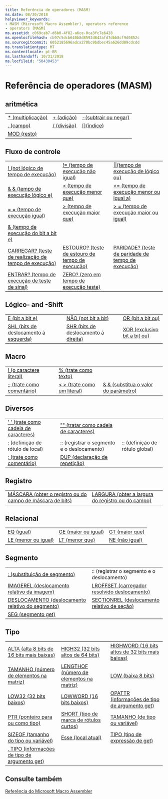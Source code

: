 ```yaml
---
title: Referência de operadores (MASM)
ms.date: 08/30/2018
helpviewer_keywords:
- MASM (Microsoft Macro Assembler), operators reference
- operators [MASM]
ms.assetid: c069cab7-d6b0-4f82-a6ce-0ca3fc7e6428
ms.openlocfilehash: cb97c5dcb640b8d8592d842afd7dbb8cf9d0852c
ms.sourcegitcommit: 6052185696adca270bc9bdbec45a626dd89cdcdd
ms.translationtype: MT
ms.contentlocale: pt-BR
ms.lasthandoff: 10/31/2018
ms.locfileid: "50430453"
---
```

# <a name="masm-operators-reference"></a>Referência de operadores (MASM)

## <a name="arithmetic"></a>aritmética

||||
|-|-|-|
|[* (multiplicação)](operator-multiply.md)|[+ (adição)](operator-add.md)|[-(subtrair ou negar)](operator-subtract-2.md)|
|[. (campo)](operator-dot.md)|[/ (divisão)](operator-subtract-1.md)|[&#91;&#93;(índice)](operator-brackets.md)|
|[MOD (resto)](operator-mod.md)|||

## <a name="control-flow"></a>Fluxo de controle

||||
|-|-|-|
|[\! (not lógico de tempo de execução)](operator-logical-not-masm-run-time.md)|[\!= (tempo de execução não igual)](operator-not-equal-masm.md)|[&#124;&#124;(tempo de execução de lógico ou)](operator-logical-or.md)|
|[& & (tempo de execução lógico e)](operator-logical-and-masm-run-time.md)|[< (tempo de execução menor que)](operator-less-than-masm-run-time.md)|[\<= (tempo de execução menor ou igual a)](operator-less-or-equal-masm-run-time.md)|
|[= = (tempo de execução igual)](operator-equal-masm-run-time.md)|[> (tempo de execução maior que)](operator-greater-than-masm-run-time.md)|[> = (tempo de execução maior ou igual)](operator-greater-or-equal-masm-run-time.md)|
|[& (tempo de execução do bit a bit e)](operator-bitwise-and.md)|||
|[CARREGAR? (teste de realização de tempo de execução)](operator-carry-q.md)|[ESTOURO? (teste de estouro de tempo de execução)](operator-overflow-q.md)|[PARIDADE? (teste de paridade de tempo de execução)](operator-parity-q.md)|
|[ENTRAR? (tempo de execução de teste de sinal)](operator-sign-q.md)|[ZERO? (zero em tempo de execução teste)](operator-zero-q.md)||

## <a name="logical-and-shift"></a>Lógico- and -Shift

||||
|-|-|-|
|[E (bit a bit e)](operator-and.md)|[NÃO (not bit a bit)](operator-not.md)|[OR (bit a bit ou)](operator-or.md)|
|[SHL (bits de deslocamento à esquerda)](operator-shl.md)|[SHR (bits de deslocamento à direita)](operator-shr.md)|[XOR (exclusivo bit a bit ou)](operator-xor.md)|

## <a name="macro"></a>Macro

||||
|-|-|-|
|[\! (o caractere literal)](operator-logical-not-masm.md)|[% (trate como texto)](operator-percent.md)||
|[;; (trate como comentário)](operator-semicolons.md)|[&lt; &gt; (trate como um literal)](operator-literal.md)|[& & (substitua o valor do parâmetro)](operator-logical-and-masm.md)|

## <a name="miscellaneous"></a>Diversos

||||
|-|-|-|
|[' ' (trate como cadeia de caracteres)](operator-single-quote.md)|["" (tratar como cadeia de caracteres)](operator-double-quote.md)||
|: (definição de rótulo de local)|:: (registrar o segmento e o deslocamento)|:: (definição de rótulo global)|
|[; (trate como comentário)](operator-semicolon.md)|[DUP (declaração de repetição)](operator-dup.md)||

## <a name="record"></a>Registro

|||
|-|-|
|[MÁSCARA (obter o registro ou do campo de máscara de bits)](operator-mask.md)|[LARGURA (obter a largura do registro ou do campo)](operator-width.md)|

## <a name="relational"></a>Relacional

||||
|-|-|-|
|[EQ (igual)](operator-eq.md)|[GE (maior ou igual)](operator-ge.md)|[GT (maior que)](operator-gt.md)|
|[LE (menor ou igual)](operator-le.md)|[LT (menor que)](operator-lt.md)|[NE (não igual)](operator-ne.md)|

## <a name="segment"></a>Segmento

|||
|-|-|
|[: (substituição de segmento)](operator-colon.md)|:: (registrar o segmento e o deslocamento)|
|[IMAGEREL (deslocamento relativo da imagem)](operator-imagerel.md)|[LROFFSET (carregador resolvido deslocamento)](operator-lroffset.md)|
|[DESLOCAMENTO (deslocamento relativo do segmento)](operator-offset.md)|[SECTIONREL (deslocamento relativo de seção)](operator-sectionrel.md)|
|[SEG (segmento get)](operator-seg.md)||

## <a name="type"></a>Tipo

||||
|-|-|-|
|[ALTA (alta 8 bits de 16 bits mais baixas)](operator-high.md)|[HIGH32 (32 bits altos de 64 bits)](operator-high32.md)|[HIGHWORD (16 bits altos de 32 bits mais baixas)](operator-highword.md)|
|[TAMANHO (número de elementos na matriz)](operator-length.md)|[LENGTHOF (número de elementos na matriz)](operator-lengthof.md)|[LOW (baixa 8 bits)](operator-low.md)|
|[LOW32 (32 bits baixos)](operator-low32.md)|[LOWWORD (16 bits baixos)](operator-lowword.md)|[OPATTR (informações de tipo de argumento get)](operator-opattr.md)|
|[PTR (ponteiro para ou como tipo)](operator-ptr.md)|[SHORT (tipo de marca de rótulos curtos)](operator-short.md)|[TAMANHO (de tipo ou variável)](operator-size.md)|
|[SIZEOF (tamanho do tipo ou variável)](operator-sizeof.md)|[Esse (local atual)](operator-this.md)|[TIPO (tipo de expressão de get)](operator-type.md)|
|[. TIPO (informações de tipo de argumento get)](operator-dot-type.md)|||

## <a name="see-also"></a>Consulte também

[Referência do Microsoft Macro Assembler](microsoft-macro-assembler-reference.md)<br/>
